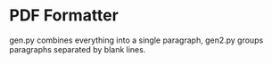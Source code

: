 # PDF Formatter

gen.py combines everything into a single paragraph, gen2.py groups paragraphs separated by blank lines.